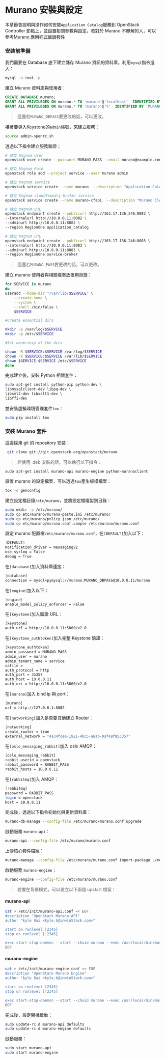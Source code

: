 # Murano 安裝與設定
本章節會說明與操作如何安裝```Application Catalog```服務到 OpenStack Controller 節點上，並設置相關參數與設定。若對於 Murano 不瞭解的人，可以參考[Murano 應用程式目錄套件](http://murano.readthedocs.org/en/stable-kilo/install/manual.html)

### 安裝前準備
我們需要在 Database 底下建立儲存 Murano 資訊的資料庫，利用```mysql```指令進入：
```sh
mysql -u root -p
```
建立 Murano 資料庫與使用者：
```sql
CREATE DATABASE murano;
GRANT ALL PRIVILEGES ON murano.* TO 'murano'@'localhost'  IDENTIFIED BY ' MURANO_DBPASS';
GRANT ALL PRIVILEGES ON murano.* TO 'murano'@'%'  IDENTIFIED BY 'MURANO_DBPASS';

```
> 這邊若```MURANO_DBPASS```要更改的話，可以更改。

接著要導入Keystone的```admin```帳號，來建立服務：
```sh
source admin-openrc.sh
```
透過以下指令建立服務驗證：
```sh
# 建立 Magnum User
openstack user create --password MURANO_PASS --email murano@example.com murano

# 建立 Magnum Role
openstack role add --project service --user murano admin

# 建立 Magnum service
openstack service create --name murano  --description "Application Catalog" application_catalog

# 建立 Magnum cloudfoundry broker service
openstack service create --name murano-cfapi  --description "Murano CloudFoundry Service Broker" service-broker

# 建立 Magnum URL
openstack endpoint create --publicurl http://163.17.136.246:8082 \
--internalurl http://10.0.0.11:8082 \
--adminurl http://10.0.0.11:8082 \
--region RegionOne application_catalog

# 建立 Magnum URL
openstack endpoint create --publicurl http://163.17.136.246:8083 \
--internalurl http://10.0.0.11:8083 \
--adminurl http://10.0.0.11:8083 \
--region RegionOne service-broker
```
> 這邊若```MURANO_PASS```要更改的話，可以更改。

建立 murano 使用者與相關檔案放置用目錄：
```sh
for SERVICE in murano
do
useradd --home-dir "/var/lib/$SERVICE" \
    --create-home \
    --system \
    --shell /bin/false \
    $SERVICE

#Create essential dirs

mkdir -p /var/log/$SERVICE
mkdir -p /etc/$SERVICE

#Set ownership of the dirs

chown -R $SERVICE:$SERVICE /var/log/$SERVICE
chown -R $SERVICE:$SERVICE /var/lib/$SERVICE
chown $SERVICE:$SERVICE /etc/$SERVICE
done
```


完成建立後，安裝 Python 相關套件：
```sh
sudo apt-get install python-pip python-dev \
libmysqlclient-dev libpq-dev \
libxml2-dev libxslt1-dev \
libffi-dev
```
並安裝虛擬環境管理套件```tox```：
```sh
sudo pip install tox
```

### 安裝 Murano 套件
這邊採用 git 的 repository 安裝：
```sh
 git clone git://git.openstack.org/openstack/murano
```
> 若使用 .deb 安裝的話，可以執行以下指令：
> 
```
sudo apt-get install murano-api murano-engine python-muranoclient
```

設置 murano 的設定檔案，可以透過```tox```產生板模檔案：
```sh
tox -e genconfig
```
建立設定檔目錄```/etc/murano```，並將設定檔複製到目錄：
```sh
sudo mkdir -p /etc/murano/
sudo cp etc/murano/murano-paste.ini /etc/murano/
sudo cp etc/murano/policy.json /etc/murano/
sudo cp etc/murano/murano.conf.sample /etc/murano/murano.conf
```
設定 murano 配置檔```/etc/murano/murano.conf```，在```[DEFAULT]```加入以下：
```sh
[DEFAULT]
notification_driver = messagingv2
use_syslog = False
debug = True
```
在```[database]```加入資料庫連接：
```sh
[database]
connection = mysql+pymysql://murano:MURANO_DBPASS@10.0.0.11/murano
```
在```[engine]```加入以下：
```sh
[engine]
enable_model_policy_enforcer = False
```
在```[keystone]```加入驗證 URL：
```sh
[keystone]
auth_url = http://10.0.0.11:5000/v2.0
```
在```[keystone_authtoken]```加入完整 Keystone 驗證：
```sh
[keystone_authtoken]
admin_password = MURANO_PASS
admin_user = murano
admin_tenant_name = service
cafile = 
auth_protocol = http
auth_port = 35357
auth_host = 10.0.0.11
auth_uri = http://10.0.0.11:5000/v2.0
```
在```[murano]```加入 bind ip 與 port：
```sh
[murano]
url = http://127.0.0.1:8082
```
在```[networking]```加入是否要自動建立 Router：
```sh
[networking]
create_router = true
external_network = "4a34fcea-1921-4bc5-a6ab-9af49f853357"
```
在```[oslo_messaging_rabbit]```加入 oslo  AMQP：
```sh
[oslo_messaging_rabbit]
rabbit_userid = openstack
rabbit_password = RABBIT_PASS
rabbit_hosts = 10.0.0.11
```
在```[rabbitmq]```加入 AMQP：
```sh
[rabbitmq]
password = RABBIT_PASS
login = openstack
host = 10.0.0.11
```

完成後，透過以下指令初始化與更新資料庫：
```sh
murano-db-manage --config-file /etc/murano/murano.conf upgrade
```

啟動服務 ```murano-api```：
```sh
murano-api --config-file /etc/murano/murano.conf
```

上傳核心套件檔案：
```sh
murano-manage --config-file /etc/murano/murano.conf import-package ./meta/io.murano
```

啟動服務 ```murano-engine```：
```sh
murano-engine --config-file /etc/murano/murano.conf
```
> 若要在背景模式，可以建立以下兩個 upstart 檔案：

#### murano-api
```sh
cat > /etc/init/murano-api.conf << EOF
description "OpenStack Murano API"
author "kyle Bai <kyle.b@inwinStack.com>"

start on runlevel [2345]
stop on runlevel [!2345]

exec start-stop-daemon --start --chuid murano --exec /usr/local/bin/murano-api -- --config-file=/etc/murano/murano.conf
EOF
```
#### murano-engine
```sh
cat > /etc/init/murano-engine.conf << EOF
description "OpenStack Murano Engine"
author "kyle Bai <kyle.b@inwinStack.com>"

start on runlevel [2345]
stop on runlevel [!2345]

exec start-stop-daemon --start --chuid murano --exec /usr/local/bin/murano-engine -- --config-file=/etc/murano/murano.conf
EOF
```
完成後，設定開機啟動：
```sh
sudo update-rc.d murano-api defaults
sudo update-rc.d murano-engine defaults
```

啟動服務：
```sh
sudo start murano-api
sudo start murano-engine
```







